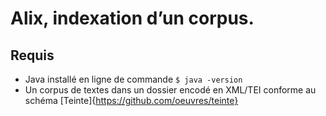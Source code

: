 # Alix, indexation d’un corpus.

## Requis

- Java installé en ligne de commande <code>$ java -version</code>
- Un corpus de textes dans un dossier encodé en XML/TEI conforme au schéma [Teinte]{https://github.com/oeuvres/teinte}


